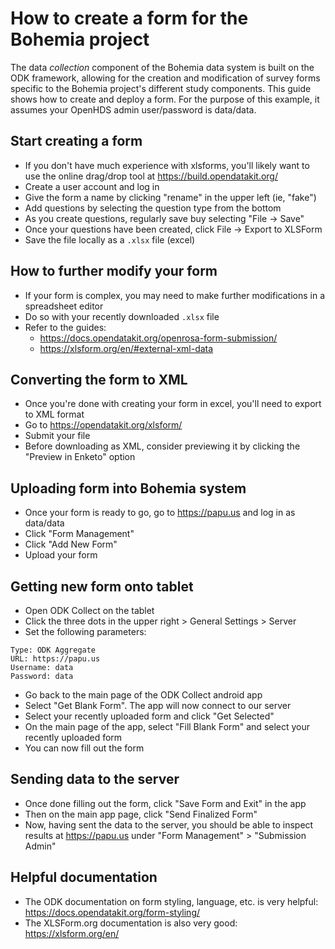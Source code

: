 # How to create a form for the Bohemia project

The data _collection_ component of the Bohemia data system is built on the ODK framework, allowing for the creation and modification of survey forms specific to the Bohemia project's different study components. This guide shows how to create and deploy a form. For the purpose of this example, it assumes your OpenHDS admin user/password is data/data.

## Start creating a form

- If you don't have much experience with xlsforms, you'll likely want to use the online drag/drop tool at https://build.opendatakit.org/
- Create a user account and log in
- Give the form a name by clicking "rename" in the upper left (ie, "fake")
- Add questions by selecting the question type from the bottom
- As you create questions, regularly save buy selecting "File -> Save"
- Once your questions have been created, click File -> Export to XLSForm
- Save the file locally as a `.xlsx` file (excel)

## How to further modify your form

- If your form is complex, you may need to make further modifications in a spreadsheet editor
- Do so with your recently downloaded `.xlsx` file  
- Refer to the guides:
  - https://docs.opendatakit.org/openrosa-form-submission/
  - https://xlsform.org/en/#external-xml-data


## Converting the form to XML

- Once you're done with creating your form in excel, you'll need to export to XML format
- Go to https://opendatakit.org/xlsform/
- Submit your file
- Before downloading as XML, consider previewing it by clicking the "Preview in Enketo" option

## Uploading form into Bohemia system

- Once your form is ready to go, go to https://papu.us and log in as data/data
- Click "Form Management"
- Click "Add New Form"
- Upload your form

## Getting new form onto tablet

- Open ODK Collect on the tablet
- Click the three dots in the upper right > General Settings > Server
- Set the following parameters:
```
Type: ODK Aggregate
URL: https://papu.us
Username: data
Password: data
```
- Go back to the main page of the ODK Collect android app
- Select "Get Blank Form". The app will now connect to our server
- Select your recently uploaded form and click "Get Selected"
- On the main page of the app, select "Fill Blank Form" and select your recently uploaded form
- You can now fill out the form

## Sending data to the server
- Once done filling out the form, click "Save Form and Exit" in the app
- Then on the main app page, click "Send Finalized Form"
- Now, having sent the data to the server, you should be able to inspect results at https://papu.us under "Form Management" > "Submission Admin"

## Helpful documentation

- The ODK documentation on form styling, language, etc. is very helpful: https://docs.opendatakit.org/form-styling/
- The XLSForm.org documentation is also very good: https://xlsform.org/en/
